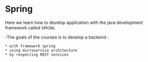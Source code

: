 # Spring

Here we learn how to develop application with the java development framework called ```SPRING```.

-The goals of the courses is to develop a backend :

    * with framework spring 
    * using microservice architecture
    * by respecting REST services
